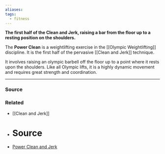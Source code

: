 ```yaml
---
aliases: 
tags:
  - fitness
---
```

**The first half of the Clean and Jerk, raising a bar from the floor up to a resting position on the shoulders.**

The **Power Clean** is a weightlifting exercise in the [[Olympic Weightlifting]] discipline. It is the first half of the pervasive [[Clean and Jerk]] technique.

It involves raising an olympic barbell off the floor up to a point where it rests upon the shoulders. Like all Olympic lifts, it is a highly dynamic movement and requires great strength and coordination.

---

### Source

### Related
- [[Clean and Jerk]] 
- # Source
- [Power Clean and Jerk](https://exrx.net/WeightExercises/OlympicLifts/PowerCleanJerk)